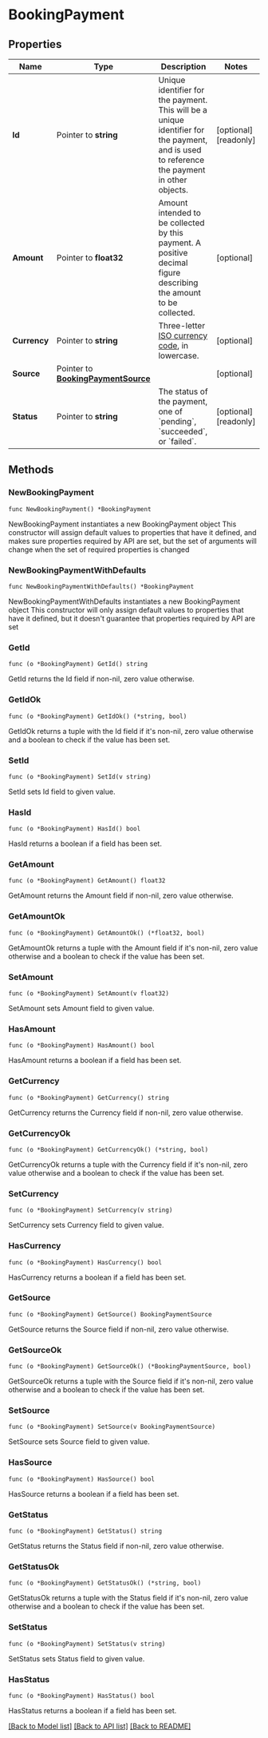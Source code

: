 # BookingPayment

## Properties

Name | Type | Description | Notes
------------ | ------------- | ------------- | -------------
**Id** | Pointer to **string** | Unique identifier for the payment. This will be a unique identifier for the payment, and is used to reference the payment in other objects. | [optional] [readonly] 
**Amount** | Pointer to **float32** | Amount intended to be collected by this payment. A positive decimal figure describing the amount to be collected. | [optional] 
**Currency** | Pointer to **string** | Three-letter [ISO currency code](https://www.iso.org/iso-4217-currency-codes.html), in lowercase. | [optional] 
**Source** | Pointer to [**BookingPaymentSource**](BookingPaymentSource.md) |  | [optional] 
**Status** | Pointer to **string** | The status of the payment, one of &#x60;pending&#x60;, &#x60;succeeded&#x60;, or &#x60;failed&#x60;. | [optional] [readonly] 

## Methods

### NewBookingPayment

`func NewBookingPayment() *BookingPayment`

NewBookingPayment instantiates a new BookingPayment object
This constructor will assign default values to properties that have it defined,
and makes sure properties required by API are set, but the set of arguments
will change when the set of required properties is changed

### NewBookingPaymentWithDefaults

`func NewBookingPaymentWithDefaults() *BookingPayment`

NewBookingPaymentWithDefaults instantiates a new BookingPayment object
This constructor will only assign default values to properties that have it defined,
but it doesn't guarantee that properties required by API are set

### GetId

`func (o *BookingPayment) GetId() string`

GetId returns the Id field if non-nil, zero value otherwise.

### GetIdOk

`func (o *BookingPayment) GetIdOk() (*string, bool)`

GetIdOk returns a tuple with the Id field if it's non-nil, zero value otherwise
and a boolean to check if the value has been set.

### SetId

`func (o *BookingPayment) SetId(v string)`

SetId sets Id field to given value.

### HasId

`func (o *BookingPayment) HasId() bool`

HasId returns a boolean if a field has been set.

### GetAmount

`func (o *BookingPayment) GetAmount() float32`

GetAmount returns the Amount field if non-nil, zero value otherwise.

### GetAmountOk

`func (o *BookingPayment) GetAmountOk() (*float32, bool)`

GetAmountOk returns a tuple with the Amount field if it's non-nil, zero value otherwise
and a boolean to check if the value has been set.

### SetAmount

`func (o *BookingPayment) SetAmount(v float32)`

SetAmount sets Amount field to given value.

### HasAmount

`func (o *BookingPayment) HasAmount() bool`

HasAmount returns a boolean if a field has been set.

### GetCurrency

`func (o *BookingPayment) GetCurrency() string`

GetCurrency returns the Currency field if non-nil, zero value otherwise.

### GetCurrencyOk

`func (o *BookingPayment) GetCurrencyOk() (*string, bool)`

GetCurrencyOk returns a tuple with the Currency field if it's non-nil, zero value otherwise
and a boolean to check if the value has been set.

### SetCurrency

`func (o *BookingPayment) SetCurrency(v string)`

SetCurrency sets Currency field to given value.

### HasCurrency

`func (o *BookingPayment) HasCurrency() bool`

HasCurrency returns a boolean if a field has been set.

### GetSource

`func (o *BookingPayment) GetSource() BookingPaymentSource`

GetSource returns the Source field if non-nil, zero value otherwise.

### GetSourceOk

`func (o *BookingPayment) GetSourceOk() (*BookingPaymentSource, bool)`

GetSourceOk returns a tuple with the Source field if it's non-nil, zero value otherwise
and a boolean to check if the value has been set.

### SetSource

`func (o *BookingPayment) SetSource(v BookingPaymentSource)`

SetSource sets Source field to given value.

### HasSource

`func (o *BookingPayment) HasSource() bool`

HasSource returns a boolean if a field has been set.

### GetStatus

`func (o *BookingPayment) GetStatus() string`

GetStatus returns the Status field if non-nil, zero value otherwise.

### GetStatusOk

`func (o *BookingPayment) GetStatusOk() (*string, bool)`

GetStatusOk returns a tuple with the Status field if it's non-nil, zero value otherwise
and a boolean to check if the value has been set.

### SetStatus

`func (o *BookingPayment) SetStatus(v string)`

SetStatus sets Status field to given value.

### HasStatus

`func (o *BookingPayment) HasStatus() bool`

HasStatus returns a boolean if a field has been set.


[[Back to Model list]](../README.md#documentation-for-models) [[Back to API list]](../README.md#documentation-for-api-endpoints) [[Back to README]](../README.md)


